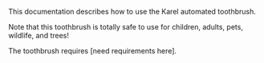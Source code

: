This documentation describes how to use the Karel automated toothbrush.

Note that this toothbrush is totally safe to use for children, adults, pets, wildlife, and trees!

The toothbrush requires [need requirements here].